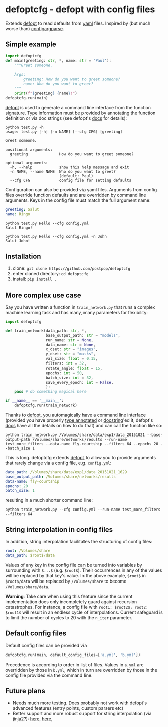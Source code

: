 # defoptcfg - defopt with config files
Extends [defopt][1] to read defaults from [yaml][2] files. Inspired by (but much worse than) [configargparse][3].

## Simple example
```python
import defoptcfg
def main(greeting: str, *, name: str = 'Paul'):
    """Greet someone.

    Args:
        greeting: How do you want to greet someone?
        name: Who do you want to greet?
    """
    print(f"{greeting} {name}!")
defoptcfg.run(main)
```
[defopt][1] is used to generate a command line interface from the function signature. Type information must be provided by annotating the function definition or via doc strings (see defopt's [docs][4] for details):
```text
python test.py -h
usage: test.py [-h] [-n NAME] [--cfg CFG] [greeting]

Greet someone.

positional arguments:
  greeting              How do you want to greet someone?

optional arguments:
  -h, --help            show this help message and exit
  -n NAME, --name NAME  Who do you want to greet?
                        (default: Paul)
  --cfg CFG             config file for setting defaults
```
Configuration can also be provided via yaml files. Arguments from config files override function defaults and are overridden by command line arguments. Keys in the config file must match the full argument name:
```yaml
greeting: Salut
name: Ringo
```

```shell
python test.py Hello --cfg config.yml
Salut Ringo!
```
```shell
python test.py Hello --cfg config.yml -n John
Salut John!
```
## Installation
1. clone: `git clone https://github.com/postpop/defoptcfg`
2. enter cloned directory: `cd defoptcfg`
3. install: `pip install .`

## More complex use case
Say you have written a function in `train_network.py` that runs a complex machine learning task and has many, many parameters for flexibility:
```python
import defoptcfg

def train_network(data_path: str, *,
                  base_output_path: str = "models",
                  run_name: str = None,
                  data_name: str = None,
                  x_dset: str = "images",
                  y_dset: str = "masks",
                  val_size: float = 0.15,
                  filters: int = 32,
                  rotate_angle: float = 15,
                  epochs: int = 50,
                  batch_size: int = 32,
                  save_every_epoch: int = False,
                  ):
    pass # do something magical here

if __name__ == '__main__':
    defoptcfg.run(train_network)
```
Thanks to [defopt][1], you automagically have a command line interface (provided you have properly [type annotated][5] or [docstring][6]'ed it, defopt's [docs][4] have all the details on how to do that) and can call the function like so:
```shell
python train_network.py /Volumes/share/data/exp1/data_20151021 --base-output-path /Volumes/share/networks/results --run-name test_more_filters --data-name fly-courtship --filters 64 --epochs 20 --batch_size 1
```
This is long. defoptcfg extends [defopt][1] to allow you to provide arguments that rarely change via a config file, e.g. `config.yml`:
```yaml
data_path: /Volumes/share/data/exp1/data_20151021_1629
base_output_path: /Volumes/share/networks/results
data-name: fly-courtship
epochs: 20
batch_size: 1
```
resulting in a much shorter command line:
```shell
python train_network.py --cfg config.yml --run-name test_more_filters --filters 64
```

## String interpolation in config files
In addition, string interpolation facilitates the structuring of config files:
```yaml
root: /Volumes/share
data_path: $root$/data
```
Values of any key in the config file can be turned into variables by surrounding with `$...$` (e.g. `$root$`). Their occurrences in any of the values will be
replaced by that key's value. In the above example, `$root$` in `$root$/data` will be replaced by `/Volumes/share` to become `/Volumes/share/data`.

__Warning__: Take care when using this feature since the current implementation does only incompletely guard against recursion catastrophes. For instance, a config file with `root1: $root2$; root2: $root1$` will result in an endless cycle of interpolations. Current safeguard is to limit the number of cycles to 20 with the `n_iter` parameter.

## Default config files
Default config files can be provided via
```python
defoptcfg.run(main, default_config_files=['a.yml', 'b.yml'])
```
Precedence is according to order in list of files. Values in `a.yml` are overridden by those in `b.yml`, which in turn are overridden by those in the config file provided via the command line.

## Future plans
- Needs much more testing. Does probably not work with defopt's advanced features (entry points, custom parsers etc)
- Better support and more robust support for string interpolation (via jinja2?):  [here](http://dontfragment.com/using-python-yaml-and-jinja2-to-generate-config-files/), [here](https://stackoverflow.com/questions/42083616/yaml-and-jinja2-reader),

[1]: https://github.com/evanunderscore/defopt
[2]: https://pyyaml.org
[3]: https://github.com/bw2/ConfigArgParse
[4]: http://defopt.readthedocs.io/en/latest/
[5]: linktopythonannotations
[6]: linktodocstringformats
